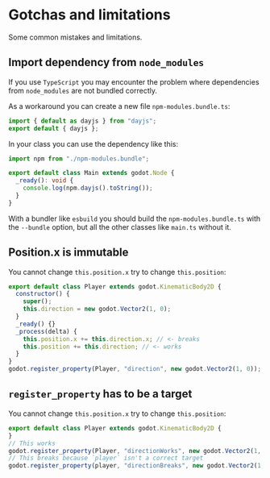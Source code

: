 # Gotchas and limitations

Some common mistakes and limitations.

## Import dependency from `node_modules`

If you use `TypeScript` you may encounter the problem where dependencies from `node_modules` are not bundled correctly.

As a workaround you can create a new file `npm-modules.bundle.ts`:

```ts title="npm-modules.bundle.ts"
import { default as dayjs } from "dayjs";
export default { dayjs };
```

In your class you can use the dependency like this:

```ts title="main.ts"
import npm from "./npm-modules.bundle";

export default class Main extends godot.Node {
  _ready(): void {
    console.log(npm.dayjs().toString());
  }
}
```

With a bundler like `esbuild` you should build the `npm-modules.bundle.ts` with the `--bundle` option, but all the other classes like `main.ts` without it.

## Position.x is immutable

You cannot change `this.position.x` try to change `this.position`:

```javascript title="player.mjs"
export default class Player extends godot.KinematicBody2D {
  constructor() {
    super();
    this.direction = new godot.Vector2(1, 0);
  }
  _ready() {}
  _process(delta) {
    this.position.x += this.direction.x; // <- breaks
    this.position += this.direction; // <- works
  }
}
godot.register_property(Player, "direction", new godot.Vector2(1, 0));
```

## ``register_property`` has to be a target

You cannot change `this.position.x` try to change `this.position`:

```javascript title="player.mjs"
export default class Player extends godot.KinematicBody2D {
}
// This works
godot.register_property(Player, "directionWorks", new godot.Vector2(1, 0));
// This breaks because `player` isn't a correct target
godot.register_property(player, "directionBreaks", new godot.Vector2(1, 0));
```
